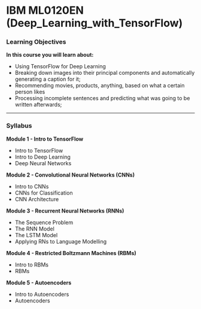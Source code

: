 # IBM ML0120EN (Deep_Learning_with_TensorFlow)

### Learning Objectives
<b>In this course you will learn about:</b>

  - Using TensorFlow for Deep Learning
  - Breaking down images into their principal components and automatically generating a caption for it;
  - Recommending movies, products, anything, based on what a certain person likes
  - Processing incomplete sentences and predicting what was going to be written afterwards;

  ---

### Syllabus
<b>Module 1 - Intro to TensorFlow</b>
- Intro to TensorFlow
- Intro to Deep Learning
- Deep Neural Networks

<b>Module 2 - Convolutional Neural Networks (CNNs)</b>
- Intro to CNNs
- CNNs for Classification
- CNN Architecture

<b>Module 3 - Recurrent Neural Networks (RNNs)</b>
- The Sequence Problem
- The RNN Model
- The LSTM Model
- Applying RNs to Language Modelling

<b>Module 4 - Restricted Boltzmann Machines (RBMs)</b>
- Intro to RBMs
- RBMs

<b>Module 5 - Autoencoders</b>
- Intro to Autoencoders
- Autoencoders